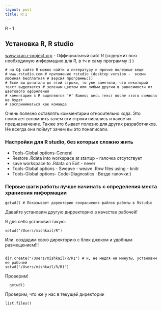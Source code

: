 ```yaml
---
layout: post
title: R!1
---
```



R - 1



## Установка R, R studio
www.cran.r-project.org - Оффициальный сайт R 
(содержит всю необходимую информацию для R, в тч и саму программу :) )

```{r}
# на Оф сайте R можно найти и литературу и прочие полезные вещи
# www.rstudio.com # приложение rstudio (desktop version -  всеми любимая бесплатная # версия программы:))
# Если вы дочитали до этой строки, то уже заметили, что некоторый текст выделяется # зеленым цветом или любым другим в зависимости от цветового оформления 
# коментарии в R выделяются '#' Важно: весь текст после этого символа не будет 
# восприниматься как команда
```

Очень полезно оставлять комментарии относительно кода. Это помогает вспомнить зачем эти строки писались и какое их предназначение. Также это бывает полезно для других разработчиков. Не всегда они поймут зачем вы это понаписали. 

### Настройки для R studio, без которых сложно жить

- Tools-Global options-General
- Restore .Rdata into workspace at startup - галочка отсутствует
- save workspace to .Rdata on Exit - never
- Tools-Global options - Sweave - weave .Rnw files using - knitr
- Tools-Global options- Code-Diagnostics : Везде галочки:)

### Первые шаги работы лучше начинать с определения места храниения информации
```{r}
getwd() # Показывает директорию сохраниения файлов работы в Rstudio
```

Давайте установим другую дирректорию в качестве рабочей!

Я для себя установил такую:
```{r}
setwd("/Users/mishkail/R")
```

Или, создадим свою директорию с блек джеком и удобным размещением!!!

```{r}

dir.create("/Users/mishkail/R/R1") # и, не медля ни минуты, установим ее рабочей
setwd("/Users/mishkail/R/R1")
```

 Проверим!
```{r}
  getwd()
```

Проверим, что же у нас в текущей директории
```{r}
list.files()
```
